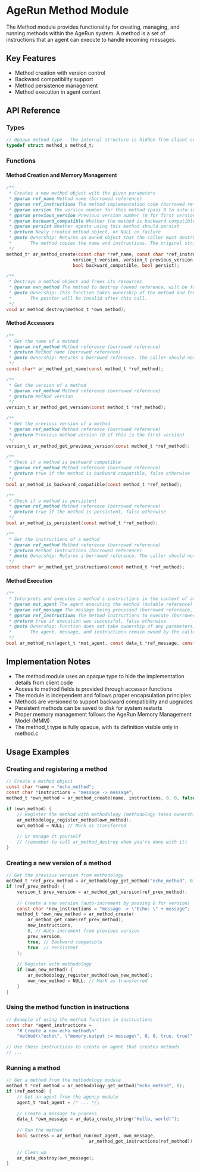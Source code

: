 # AgeRun Method Module

The Method module provides functionality for creating, managing, and running methods within the AgeRun system. A method is a set of instructions that an agent can execute to handle incoming messages.

## Key Features

- Method creation with version control
- Backward compatibility support
- Method persistence management
- Method execution in agent context

## API Reference

### Types

```c
// Opaque method type - the internal structure is hidden from client code
typedef struct method_s method_t;
```

### Functions

#### Method Creation and Memory Management

```c
/**
 * Creates a new method object with the given parameters
 * @param ref_name Method name (borrowed reference)
 * @param ref_instructions The method implementation code (borrowed reference)
 * @param version The version number for this method (pass 0 to auto-increment from previous_version)
 * @param previous_version Previous version number (0 for first version)
 * @param backward_compatible Whether the method is backward compatible
 * @param persist Whether agents using this method should persist
 * @return Newly created method object, or NULL on failure
 * @note Ownership: Returns an owned object that the caller must destroy with ar_method_destroy.
 *       The method copies the name and instructions. The original strings remain owned by the caller.
 */
method_t* ar_method_create(const char *ref_name, const char *ref_instructions, 
                         version_t version, version_t previous_version, 
                         bool backward_compatible, bool persist);

/**
 * Destroys a method object and frees its resources
 * @param own_method The method to destroy (owned reference, will be freed)
 * @note Ownership: This function takes ownership of the method and frees it.
 *       The pointer will be invalid after this call.
 */
void ar_method_destroy(method_t *own_method);
```

#### Method Accessors

```c
/**
 * Get the name of a method
 * @param ref_method Method reference (borrowed reference)
 * @return Method name (borrowed reference)
 * @note Ownership: Returns a borrowed reference. The caller should not free the result.
 */
const char* ar_method_get_name(const method_t *ref_method);

/**
 * Get the version of a method
 * @param ref_method Method reference (borrowed reference)
 * @return Method version
 */
version_t ar_method_get_version(const method_t *ref_method);

/**
 * Get the previous version of a method
 * @param ref_method Method reference (borrowed reference)
 * @return Previous method version (0 if this is the first version)
 */
version_t ar_method_get_previous_version(const method_t *ref_method);

/**
 * Check if a method is backward compatible
 * @param ref_method Method reference (borrowed reference)
 * @return true if the method is backward compatible, false otherwise
 */
bool ar_method_is_backward_compatible(const method_t *ref_method);

/**
 * Check if a method is persistent
 * @param ref_method Method reference (borrowed reference)
 * @return true if the method is persistent, false otherwise
 */
bool ar_method_is_persistent(const method_t *ref_method);

/**
 * Get the instructions of a method
 * @param ref_method Method reference (borrowed reference)
 * @return Method instructions (borrowed reference)
 * @note Ownership: Returns a borrowed reference. The caller should not free the result.
 */
const char* ar_method_get_instructions(const method_t *ref_method);
```

#### Method Execution

```c
/**
 * Interprets and executes a method's instructions in the context of an agent
 * @param mut_agent The agent executing the method (mutable reference)
 * @param ref_message The message being processed (borrowed reference, ownership remains with the caller)
 * @param ref_instructions The method instructions to execute (borrowed reference)
 * @return true if execution was successful, false otherwise
 * @note Ownership: Function does not take ownership of any parameters.
 *       The agent, message, and instructions remain owned by the caller.
 */
bool ar_method_run(agent_t *mut_agent, const data_t *ref_message, const char *ref_instructions);
```

## Implementation Notes

- The method module uses an opaque type to hide the implementation details from client code
- Access to method fields is provided through accessor functions
- The module is independent and follows proper encapsulation principles
- Methods are versioned to support backward compatibility and upgrades
- Persistent methods can be saved to disk for system restarts
- Proper memory management follows the AgeRun Memory Management Model (MMM)
- The method_t type is fully opaque, with its definition visible only in method.c

## Usage Examples

### Creating and registering a method

```c
// Create a method object
const char *name = "echo_method";
const char *instructions = "message -> message";
method_t *own_method = ar_method_create(name, instructions, 0, 0, false, false);

if (own_method) {
    // Register the method with methodology (methodology takes ownership)
    ar_methodology_register_method(own_method);
    own_method = NULL; // Mark as transferred
    
    // Or manage it yourself 
    // (remember to call ar_method_destroy when you're done with it)
}
```

### Creating a new version of a method

```c
// Get the previous version from methodology
method_t *ref_prev_method = ar_methodology_get_method("echo_method", 0);
if (ref_prev_method) {
    version_t prev_version = ar_method_get_version(ref_prev_method);
    
    // Create a new version (auto-increment by passing 0 for version)
    const char *new_instructions = "message -> \"Echo: \" + message";
    method_t *own_new_method = ar_method_create(
        ar_method_get_name(ref_prev_method),
        new_instructions,
        0, // Auto-increment from previous version
        prev_version,
        true, // Backward compatible
        true  // Persistent
    );
    
    // Register with methodology
    if (own_new_method) {
        ar_methodology_register_method(own_new_method);
        own_new_method = NULL; // Mark as transferred
    }
}
```

### Using the method function in instructions

```c
// Example of using the method function in instructions
const char *agent_instructions = 
    "# Create a new echo method\n"
    "method(\"echo\", \"memory.output := message\", 0, 0, true, true)";

// Use these instructions to create an agent that creates methods
// ...
```

### Running a method

```c
// Get a method from the methodology module
method_t *ref_method = ar_methodology_get_method("echo_method", 0);
if (ref_method) {
    // Get an agent from the agency module
    agent_t *mut_agent = /* ... */;
    
    // Create a message to process
    data_t *own_message = ar_data_create_string("Hello, world!");
    
    // Run the method
    bool success = ar_method_run(mut_agent, own_message, 
                               ar_method_get_instructions(ref_method));
                               
    // Clean up
    ar_data_destroy(own_message);
}
```